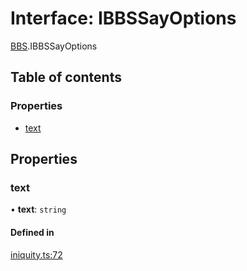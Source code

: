 # Interface: IBBSSayOptions

[BBS](../modules/BBS.md).IBBSSayOptions

## Table of contents

### Properties

- [text](BBS.IBBSSayOptions.md#text)

## Properties

### text

• **text**: `string`

#### Defined in

[iniquity.ts:72](https://github.com/iniquitybbs/iniquity/blob/fe27628/packages/core/src/iniquity.ts#L72)
